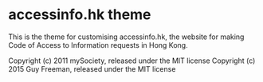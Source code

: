 accessinfo.hk theme
==============

This is the theme for customising accessinfo.hk, the website for making Code of Access to Information requests in Hong Kong.

Copyright (c) 2011 mySociety, released under the MIT license
Copyright (c) 2015 Guy Freeman, released under the MIT license
